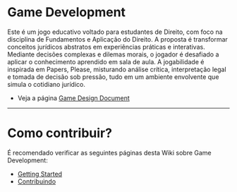 # Game Development

Este é um jogo educativo voltado para estudantes de Direito, com foco na disciplina de Fundamentos e Aplicação do Direito. A proposta é transformar conceitos jurídicos abstratos em experiências práticas e interativas. Mediante decisões complexas e dilemas morais, o jogador é desafiado a aplicar o conhecimento aprendido em sala de aula. A jogabilidade é inspirada em Papers, Please, misturando análise crítica, interpretação legal e tomada de decisão sob pressão, tudo em um ambiente envolvente que simula o cotidiano jurídico.

- Veja a página [Game Design Document](game-design-document.md)

---

# Como contribuir?

É recomendado verificar as seguintes páginas desta Wiki sobre Game Development:

- [Getting Started](./getting-started.md)
- [Contribuindo](./contributing.md)